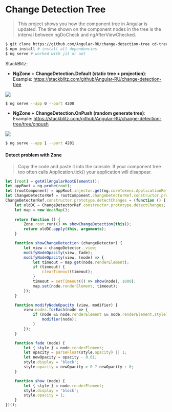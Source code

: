 # Change Detection Tree

> This project shows you how the component tree in Angular is updated. 
> The time shown on the component nodes in the tree is the interval 
> between ngDoCheck and ngAfterViewChecked.

```bash
$ git clone https://github.com/Angular-RU/change-detection-tree cd-tree && cd cd-tree
$ npm install # install all dependencies
$ ng serve # worked with jit or aot
```

StackBlitz: 

- **NgZone + ChangeDetection.Default (static tree + projection)**: <br>
Example: https://stackblitz.com/github/Angular-RU/change-detection-tree <br>

![](https://habrastorage.org/webt/dl/w4/u-/dlw4u-sfjgf1i2e7b-dpwlefx_k.gif)

```bash
$ ng serve --app 0 --port 4200
```

- **NgZone + ChangeDetection.OnPush (random generate tree)**: <br>
Example: https://stackblitz.com/github/Angular-RU/change-detection-tree/tree/onpush

![](https://habrastorage.org/webt/jq/0t/_l/jq0t_ltli9iyvjtuvumct6awfmk.gif)

```bash
$ ng serve --app 1 --port 4201
```

#### Detect problem with Zone

> Copy the code and paste it into the console. 
> If your component tree too often calls Application.tick() your application will disappear.

```typescript
let [root] = getAllAngularRootElements();
let appRoot = ng.probe(root);
let [rootComponent] = appRoot.injector.get(ng.coreTokens.ApplicationRef).components;
let ChangeDetectorRef = rootComponent.changeDetectorRef.constructor.prototype;
ChangeDetectorRef.constructor.prototype.detectChanges = (function () {
    let oldDC = ChangeDetectorRef.constructor.prototype.detectChanges;
    let map = new WeakMap();
    
    return function () {
        Zone.root.run(() => showChangeDetection(this));
        return oldDC.apply(this, arguments);
    }

    function showChangeDetection (changeDetector) {
        let view = changeDetector._view;
        modifyNodeOpacity(view, fade);
        modifyNodeOpacity(view, (node) => {
            let timeout = map.get(node.renderElement);
            if (timeout) {
                clearTimeout(timeout);
            }
            timeout = setTimeout(() => show(node), 1000);
            map.set(node.renderElement, timeout);
        });
    }

    function modifyNodeOpacity (view, modifier) {
        view.nodes.forEach(node => {
            if (node && node.renderElement && node.renderElement.style) {
                modifier(node);
            }
        });
    }

    function fade (node) {
        let { style } = node.renderElement;
        let opacity = parseFloat(style.opacity) || 1;
        let newOpacity = opacity - 0.01;
        style.display = 'block';
        style.opacity = newOpacity > 0 ? newOpacity : 0;
    }

    function show (node) {
        let { style } = node.renderElement;
        style.display = 'block';
        style.opacity = 1;
    }
})();
```

